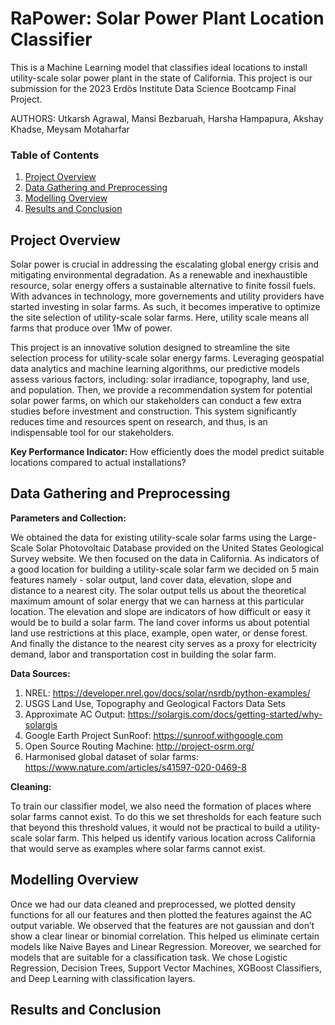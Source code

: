 RaPower: Solar Power Plant Location Classifier
================================================

This is a Machine Learning model that classifies ideal locations to install utility-scale solar 
power plant in the state of California. This project is our submission for the 2023 Erdös 
Institute Data Science Bootcamp Final Project. 

AUTHORS: Utkarsh Agrawal, Mansi Bezbaruah, Harsha Hampapura, Akshay Khadse, Meysam Motaharfar

### Table of Contents
1. [Project Overview](#project-overview)
3. [Data Gathering and Preprocessing](#data-gathering-and-preprocessing)
4. [Modelling Overview](#modelling-overview)
5. [Results and Conclusion](#results-and-conclusion)

## Project Overview
Solar power is crucial in addressing the escalating global energy crisis and mitigating 
environmental degradation. As a renewable and inexhaustible resource, solar energy offers 
a sustainable alternative to finite fossil fuels. With advances in technology, more 
governements and utility providers have started investing in solar farms. As such, 
it becomes imperative to optimize the site selection of utility-scale solar farms.
Here, utility scale means all farms that produce over 1Mw of power.

This project is an innovative solution designed to streamline the site selection process 
for utility-scale solar energy farms. Leveraging geospatial data analytics and machine 
learning algorithms, our predictive models assess various factors, including: solar 
irradiance, topography, land use, and population. Then, we provide a recommendation 
system for potential solar power farms, on which our stakeholders can conduct a few 
extra studies before investment and construction. This system significantly reduces 
time and resources spent on research, and thus, is an indispensable tool for our 
stakeholders.

<b> Key Performance Indicator: </b>
How efficiently does the model predict suitable locations compared to actual installations?

## Data Gathering and Preprocessing


<b> Parameters and Collection: </b>

We obtained the data for existing utility-scale solar farms using the Large-Scale Solar 
Photovoltaic Database provided on the United States Geological Survey website.  We then 
focused on the data in California. As indicators of a good location for building a 
utility-scale solar farm we decided on 5 main features namely - solar output, 
land cover data, elevation, slope and distance to a nearest city. The solar output 
tells us about the theoretical maximum amount of solar energy that we can harness 
at this particular location. The elevation and slope are indicators of how difficult 
or easy it would be to build a solar farm. The land cover informs us about potential 
land use restrictions at this place, example, open water, or dense forest. 
And finally the distance to the nearest city serves as a proxy for electricity demand, 
labor and transportation cost in building the solar farm. 

<b> Data Sources: </b>

1. NREL: https://developer.nrel.gov/docs/solar/nsrdb/python-examples/
2. USGS Land Use, Topography and Geological Factors Data Sets
3. Approximate AC Output: https://solargis.com/docs/getting-started/why-solargis
4. Google Earth Project SunRoof: https://sunroof.withgoogle.com
5. Open Source Routing Machine: http://project-osrm.org/
6. Harmonised global dataset of solar farms: https://www.nature.com/articles/s41597-020-0469-8

<b> Cleaning: </b>

To train our classifier model, we also need the formation of places where solar farms cannot 
exist. To do this we set thresholds for each feature such that beyond this threshold values, 
it would not be practical to build a utility-scale solar farm. This helped us identify various 
location across California that would serve as examples where solar farms cannot exist.

## Modelling Overview
Once we had our data cleaned and preprocessed, we plotted density functions for all our features 
and then plotted the features against the AC output variable. We observed that the features are 
not gaussian and don’t show a clear linear or binomial correlation. This helped us eliminate 
certain models like Naive Bayes and Linear Regression. Moreover, we searched for models that 
are suitable for a classification task. We chose Logistic Regression, Decision Trees, 
Support Vector Machines, XGBoost Classifiers, and Deep Learning with classification layers.

## Results and Conclusion 

